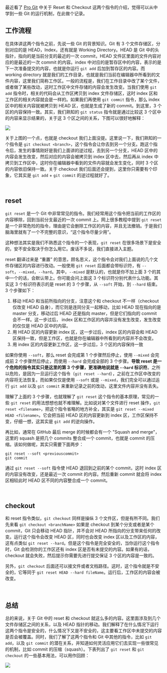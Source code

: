 最近看了 [Pro Git](https://git-scm.com/book/en/v2/Git-Tools-Reset-Demystified) 中关于 Reset 和 Checkout 这两个指令的介绍，觉得可以从中学到一些 Git 的运行机制，在此做个记录。

## 工作流程

在具体讲这两个指令之前，先说一些 Git 的背景知识。Git 有 3 个文件存储区，分别对应的是 HEAD，Index，还有就是 Working Directory。HEAD 是 Git 中的头指针，指向的是当前分支的最近的一次 commit，HEAD 文件区里面的文件内容对应的是最近的一次 commit 的内容。index 中对应的是暂存区中的内容，表示的是下一次准备提交的内容，也就是你运行 `git add` 后加到暂存区的内容。而 working directory 就是我们的工作目录，也就是我们当前在编辑器中所看到的文件内容，这里我们简称工作区。一般的流程是，我们在工作目录中改了某个文件，或者做了某些改动，这时工作区中文件存储的内容会发生改变。当我们使用 `git add` 指令时，相关的代码会从工作区拷贝到 index 文件存储区，这时 index 区和工作区的相关内容就会是一样的。如果我们再使用 `git commit` 指令，那么 index 区中的相关内容就被拷贝到 HEAD 区，也就是生成了新的 commit。到这里，3 个区的内容保持一致。其实，我们熟知的 `git status` 指令就是通过比较这 3 个区中的内容来显示结果的，关于这 3 个区之间的关系，下图可以很好地解释：

![](https://p9-juejin.byteimg.com/tos-cn-i-k3u1fbpfcp/a0238ffabe1041b48477247323499717~tplv-k3u1fbpfcp-watermark.image)

关于上图的一个点，也就是 checkout 我们上面没提。这里说一下，我们熟知的一个指令是 `git checkout <branch>`，这个指令会让你去到另一个分支。跑这个指令后，发生的事情刚好是我们上面讲的逆过程，去到另一个分支，HEAD 区中的内容会发生改变，然后对应的内容会被拷贝到 index 区中去，然后再从 index 中拷贝到工作区中，这时你在编辑器中看到的文件内容就会发生变化，同时 3 个区的内容依旧保持一致。关于 checkout 我们后面还会提到，这里你只需要有个印象，它其实是 `git add` + `git commit` 的逆过程就好了。

<br>

## reset

`git reset` 是一个 Git 中非常常见的指令。我们经常用这个指令把当前的工作区的内容移除，回到当前分支最近的一次 commit 上。网上很多教程中提到 `git reset` 是一个非常危险的指令，理由是它会删除工作区的内容，并且无法撤销。于是我们脑海里就有了一个不完整的意识，“这个指令尽量少用”。

这种想法其实是我们不熟悉这个指令的一个表现，`git reset` 在很多场景下是安全的，安不安全取决于你怎么用它。废话不多说，我们直接进入主题。

reset 翻译过来是 “重置” 的意思，顾名思义，这个指令会对我们上面说的几个文件存储区的内容进行改动。一般使用 `git reset` 后面都会带标识符，有 `--soft`，`--mixed`，`--hard`。其中，`--mixed` 是默认的，也就是你不加上面 3 个的其中一个的话，会默认带上。你可能会问上面这 3 个标识符分别代表什么功能。其实这 3 个标识符表示的是 reset 的 3 个步骤，从 `--soft` 开始，到 `--hard` 结束。3 个步骤如下：

1. 移动 HEAD 和当前所指向的分支，注意这个和 checkout 不一样（checkout 仅改变 HEAD 自身），而它则是连同分支一起移动，比如 HEAD 现在指向的是 master 分支，移动过后 HEAD 还是指向 master，但是它们指向的 commit 会不一样。这一步过后， index 区和工作区的内容并没有发生改变，发生改变的仅仅是 HEAD 区中的内容。
2. 用 HEAD 区的内容更新 index 区，这一步过后，index 区的内容会和 HEAD 区保持一致，但是工作区，也就是你在编辑器中所看到的内容并不会改变。
3. 用 index 区的内容更新工作区，这一步过后，3 个区的内容保持一致

如果你使用 `--soft`，那么 reset 会完成第 1 个步骤然后停止，使用 `--mixed` 会完成前 2 个步骤然后停止，而使用 `--hard` 会完成全部的 3 个步骤。**导致 reset 是一个危险的指令其实只是这里的第 3 个步骤，更准确地说就是 `--hard` 标识符**。之所以危险，是因为一旦运行这个指令（`git reset --hard`），之前在工作区中改变的内容将无法恢复。而如果仅仅是使用 `--soft` 或是 `--mixed`，我们完全可以通过运行 `git add` 以及 `git commit` 来重新记录之前的改动，这里文件内容并没有丢失。

理解了上面的 3 个步骤，也就理解了 `git reset` 这个指令的基本原理，常见的一些 `git reset` 的用法想想也就不难理解。比如说对某个文件进行 reset 操作，`git reset <filename>`，把这个指令省略的地方补全，其实是 `git reset --mixed HEAD <filename>`。它会把当前 HEAD 区的内容更新到 index 区，工作区保持不变，仔细一想，这其实是 `git add` 的逆向操作。

再比如，通常在 GitHub 最后 merge 的时候都会有一个 "Squash and merge"，这里的 squash 是把几个 commits 整合成一个 commit，也就是 commit 的压缩。该如何做呢，其实只需要下面两步：

```
git reset --soft <previouscommit>
git commit
```

通过 `git reset --soft` 指令使 HEAD 退回到之前的某个 commit，这时 index 区的内容没有改变，还是最近一次 commit 的内容。然后重新 commit 就会将 index 区相较此时 HEAD 区不同的内容整合成一个 commit。

<br>

## checkout

和 reset 指令类似，`git checkout` 同样是操纵 3 个文件区，但是有所不同。我们先来看 `git checkout <branchName>` 如果是 checkout 到某个分支或者是某个 commit，Git 只会移动 HEAD 指针，并不会对 HEAD 所指向的分支带来任何的改变。运行这个指令会改变 HEAD 区，同时也会改变 index 区以及工作区的内容，这有点类似 `git reset --hard`。但是这个指令是完全安全的，当你运行这个指令时，Git 会检测你的工作区还有 index 区是否有未提交的内容。如果有的话，checkout 就会失败，然后提示你需要先进行提交保证 3 个区的内容是一致的。

另外，`git checkout` 后面还可以接文件或者文档路径。这时，这个指令就是不安全的，它等同于 `git reset HEAD --hard fileName`。运行后，工作区的内容会被改变。

<br>

## 总结

总的来说，关于 Git 中的 reset 和 checkout 就这么多的内容。这里面涉及到几个文件存储区之间的关系，以及 HEAD 指针的移动。我们解释了在什么情况下运行这两个指令是安全的，什么情况下又是不安全的，这主要看工作区中未提交的内容是否会被覆盖。同时，我们了解了这两个指令和 Git 中其他的指令，比如 `git add`，以及 `git commit` 的潜在关系，并知道如何灵活应用它们去实现一些很常见的机制，比如 commit 的压缩（squash）。下表列出了 `git reset` 和 `git checkout` 的一些基本用法，可以用作回顾：

![](https://p3-juejin.byteimg.com/tos-cn-i-k3u1fbpfcp/5ff9c6f58b1e4094bbc68cbfb7c0fe00~tplv-k3u1fbpfcp-watermark.image)


